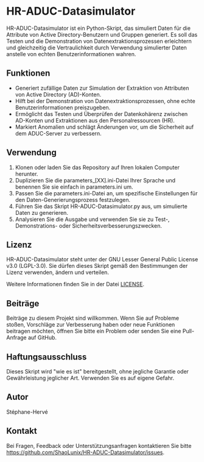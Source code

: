 # HR-ADUC-Datasimulator

HR-ADUC-Datasimulator ist ein Python-Skript, das simuliert Daten für die Attribute von Active Directory-Benutzern und Gruppen generiert. Es soll das Testen und die Demonstration von Datenextraktionsprozessen erleichtern und gleichzeitig die Vertraulichkeit durch Verwendung simulierter Daten anstelle von echten Benutzerinformationen wahren.

## Funktionen

- Generiert zufällige Daten zur Simulation der Extraktion von Attributen von Active Directory (AD)-Konten.
- Hilft bei der Demonstration von Datenextraktionsprozessen, ohne echte Benutzerinformationen preiszugeben.
- Ermöglicht das Testen und Überprüfen der Datenkohärenz zwischen AD-Konten und Extraktionen aus den Personalressourcen (HR).
- Markiert Anomalien und schlägt Änderungen vor, um die Sicherheit auf dem ADUC-Server zu verbessern.

## Verwendung

1. Klonen oder laden Sie das Repository auf Ihren lokalen Computer herunter.
2. Duplizieren Sie die parameters_[XX].ini-Datei Ihrer Sprache und benennen Sie sie einfach in parameters.ini um.
3. Passen Sie die parameters.ini-Datei an, um spezifische Einstellungen für den Daten-Generierungsprozess festzulegen.
4. Führen Sie das Skript HR-ADUC-Datasimulator.py aus, um simulierte Daten zu generieren.
5. Analysieren Sie die Ausgabe und verwenden Sie sie zu Test-, Demonstrations- oder Sicherheitsverbesserungszwecken.

## Lizenz

HR-ADUC-Datasimulator steht unter der GNU Lesser General Public License v3.0 (LGPL-3.0). Sie dürfen dieses Skript gemäß den Bestimmungen der Lizenz verwenden, ändern und verteilen.

Weitere Informationen finden Sie in der Datei [LICENSE](https://github.com/ShaoLunix/HR-ADUC-Datasimulator/blob/main/LICENSE).

## Beiträge

Beiträge zu diesem Projekt sind willkommen. Wenn Sie auf Probleme stoßen, Vorschläge zur Verbesserung haben oder neue Funktionen beitragen möchten, öffnen Sie bitte ein Problem oder senden Sie eine Pull-Anfrage auf GitHub.

## Haftungsausschluss

Dieses Skript wird "wie es ist" bereitgestellt, ohne jegliche Garantie oder Gewährleistung jeglicher Art. Verwenden Sie es auf eigene Gefahr.

## Autor

Stéphane-Hervé

## Kontakt

Bei Fragen, Feedback oder Unterstützungsanfragen kontaktieren Sie bitte https://github.com/ShaoLunix/HR-ADUC-Datasimulator/issues.
